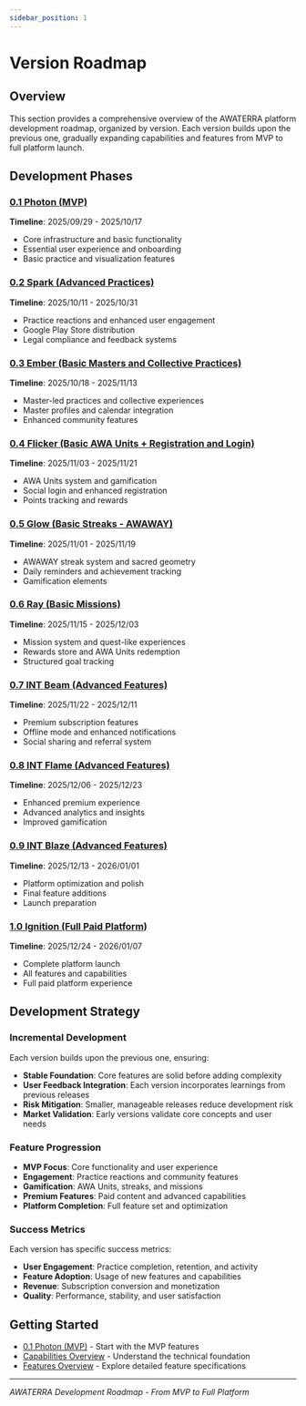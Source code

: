 ```yaml
---
sidebar_position: 1
---
```


# Version Roadmap

## Overview
This section provides a comprehensive overview of the AWATERRA platform development roadmap, organized by version. Each version builds upon the previous one, gradually expanding capabilities and features from MVP to full platform launch.

## Development Phases

### [0.1 Photon (MVP)](/docs/versions/0.1-photon/intro)
**Timeline**: 2025/09/29 - 2025/10/17
- Core infrastructure and basic functionality
- Essential user experience and onboarding
- Basic practice and visualization features

### [0.2 Spark (Advanced Practices)](/docs/versions/0.2-spark/intro)
**Timeline**: 2025/10/11 - 2025/10/31
- Practice reactions and enhanced user engagement
- Google Play Store distribution
- Legal compliance and feedback systems

### [0.3 Ember (Basic Masters and Collective Practices)](/docs/versions/0.3-ember/intro)
**Timeline**: 2025/10/18 - 2025/11/13
- Master-led practices and collective experiences
- Master profiles and calendar integration
- Enhanced community features

### [0.4 Flicker (Basic AWA Units + Registration and Login)](/docs/versions/0.4-flicker/intro)
**Timeline**: 2025/11/03 - 2025/11/21
- AWA Units system and gamification
- Social login and enhanced registration
- Points tracking and rewards

### [0.5 Glow (Basic Streaks - AWAWAY)](/docs/versions/0.5-glow/intro)
**Timeline**: 2025/11/01 - 2025/11/19
- AWAWAY streak system and sacred geometry
- Daily reminders and achievement tracking
- Gamification elements

### [0.6 Ray (Basic Missions)](/docs/versions/0.6-ray/intro)
**Timeline**: 2025/11/15 - 2025/12/03
- Mission system and quest-like experiences
- Rewards store and AWA Units redemption
- Structured goal tracking

### [0.7 INT Beam (Advanced Features)](/docs/versions/0.7-int-beam/intro)
**Timeline**: 2025/11/22 - 2025/12/11
- Premium subscription features
- Offline mode and enhanced notifications
- Social sharing and referral system

### [0.8 INT Flame (Advanced Features)](/docs/versions/0.8-int-flame/intro)
**Timeline**: 2025/12/06 - 2025/12/23
- Enhanced premium experience
- Advanced analytics and insights
- Improved gamification

### [0.9 INT Blaze (Advanced Features)](/docs/versions/0.9-int-blaze/intro)
**Timeline**: 2025/12/13 - 2026/01/01
- Platform optimization and polish
- Final feature additions
- Launch preparation

### [1.0 Ignition (Full Paid Platform)](/docs/versions/1.0-ignition/intro)
**Timeline**: 2025/12/24 - 2026/01/07
- Complete platform launch
- All features and capabilities
- Full paid platform experience

## Development Strategy

### Incremental Development
Each version builds upon the previous one, ensuring:
- **Stable Foundation**: Core features are solid before adding complexity
- **User Feedback Integration**: Each version incorporates learnings from previous releases
- **Risk Mitigation**: Smaller, manageable releases reduce development risk
- **Market Validation**: Early versions validate core concepts and user needs

### Feature Progression
- **MVP Focus**: Core functionality and user experience
- **Engagement**: Practice reactions and community features
- **Gamification**: AWA Units, streaks, and missions
- **Premium Features**: Paid content and advanced capabilities
- **Platform Completion**: Full feature set and optimization

### Success Metrics
Each version has specific success metrics:
- **User Engagement**: Practice completion, retention, and activity
- **Feature Adoption**: Usage of new features and capabilities
- **Revenue**: Subscription conversion and monetization
- **Quality**: Performance, stability, and user satisfaction

## Getting Started

- [0.1 Photon (MVP)](/docs/versions/0.1-photon/intro) - Start with the MVP features
- [Capabilities Overview](/docs/capabilities/intro) - Understand the technical foundation
- [Features Overview](/docs/features/intro) - Explore detailed feature specifications

---

*AWATERRA Development Roadmap - From MVP to Full Platform*
